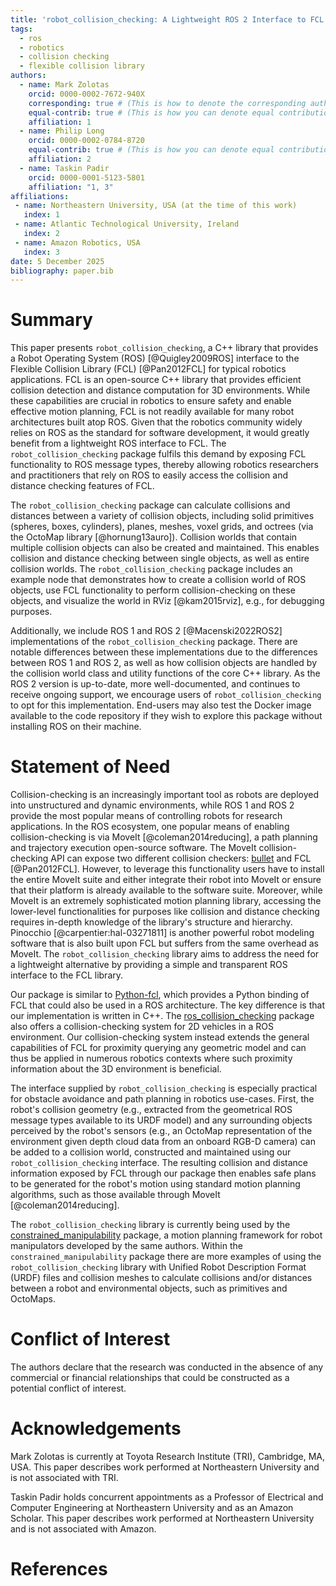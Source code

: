 ```yaml
---
title: 'robot_collision_checking: A Lightweight ROS 2 Interface to FCL (Flexible Collision Library)'
tags:
  - ros
  - robotics
  - collision checking
  - flexible collision library
authors:
  - name: Mark Zolotas
    orcid: 0000-0002-7672-940X
    corresponding: true # (This is how to denote the corresponding author)
    equal-contrib: true # (This is how you can denote equal contributions between multiple authors)
    affiliation: 1
  - name: Philip Long
    orcid: 0000-0002-0784-8720
    equal-contrib: true # (This is how you can denote equal contributions between multiple authors)
    affiliation: 2
  - name: Taskin Padir
    orcid: 0000-0001-5123-5801
    affiliation: "1, 3"
affiliations:
 - name: Northeastern University, USA (at the time of this work)
   index: 1
 - name: Atlantic Technological University, Ireland
   index: 2
 - name: Amazon Robotics, USA
   index: 3
date: 5 December 2025
bibliography: paper.bib
---
```


# Summary
This paper presents `robot_collision_checking`, a C++ library that provides a Robot Operating System (ROS) [@Quigley2009ROS] interface to the Flexible Collision Library (FCL) [@Pan2012FCL] for typical robotics applications. FCL is an open-source C++ library that provides efficient collision detection and distance computation for 3D environments. While these capabilities are crucial in robotics to ensure safety and enable effective motion planning, FCL is not readily available for many robot architectures built atop ROS. Given that the robotics community widely relies on ROS as the standard for software development, it would greatly benefit from a lightweight ROS interface to FCL. The `robot_collision_checking` package fulfils this demand by exposing FCL functionality to ROS message types, thereby allowing robotics researchers and practitioners that rely on ROS to easily access the collision and distance checking features of FCL. 

The `robot_collision_checking` package can calculate collisions and distances between a variety of collision objects, including solid primitives (spheres, boxes, cylinders), planes, meshes, voxel grids, and octrees (via the OctoMap library [@hornung13auro]). Collision worlds that contain multiple collision objects can also be created and maintained. This enables collision and distance checking between single objects, as well as entire collision worlds. The `robot_collision_checking` package includes an example node that demonstrates how to create a collision world of ROS objects, use FCL functionality to perform collision-checking on these objects, and visualize the world in RViz [@kam2015rviz], e.g., for debugging purposes.

Additionally, we include ROS 1 and ROS 2 [@Macenski2022ROS2] implementations of the `robot_collision_checking` package. There are notable differences between these implementations due to the differences between ROS 1 and ROS 2, as well as how collision objects are handled by the collision world class and utility functions of the core C++ library. As the ROS 2 version is up-to-date, more well-documented, and continues to receive ongoing support, we encourage users of `robot_collision_checking` to opt for this implementation. End-users may also test the Docker image available to the code repository if they wish to explore this package without installing ROS on their machine.

# Statement of Need
Collision-checking is an increasingly important tool as robots are deployed into unstructured and dynamic environments, while ROS 1 and ROS 2 provide the most popular means of controlling robots for research applications. In the ROS ecosystem, one popular means of enabling collision-checking is via MoveIt [@coleman2014reducing], a path planning and trajectory execution open-source software. The MoveIt collision-checking API can expose two different collision checkers: [bullet](https://github.com/bulletphysics/bullet3) and FCL [@Pan2012FCL]. However, to leverage this functionality users have to install the entire MoveIt suite and either integrate their robot into MoveIt or ensure that their platform is already available to the software suite. Moreover, while MoveIt is an extremely sophisticated motion planning library, accessing the lower-level functionalities for purposes like collision and distance checking requires in-depth knowledge of the library's structure and hierarchy. Pinocchio [@carpentier:hal-03271811] is another powerful robot modeling software that is also built upon FCL but suffers from the same overhead as MoveIt. The `robot_collision_checking` library aims to address the need for a lightweight alternative by providing a simple and transparent ROS interface to the FCL library. 

Our package is similar to [Python-fcl](https://github.com/BerkeleyAutomation/python-fcl), which provides a Python binding of FCL that could also be used in a ROS architecture. The key difference is that our implementation is written in C++. The [ros_collision_checking](https://github.com/CoFra-CaLa/ros_collision_detection) package also offers a collision-checking system for 2D vehicles in a ROS environment. Our collision-checking system instead extends the general capabilities of FCL for proximity querying any geometric model and can thus be applied in numerous robotics contexts where such proximity information about the 3D environment is beneficial.

The interface supplied by `robot_collision_checking` is especially practical for obstacle avoidance and path planning in robotics use-cases. First, the robot's collision geometry (e.g., extracted from the geometrical ROS message types available to its URDF model) and any surrounding objects perceived by the robot's sensors (e.g., an OctoMap representation of the environment given depth cloud data from an onboard RGB-D camera) can be added to a collision world, constructed and maintained using our `robot_collision_checking` interface. The resulting collision and distance information exposed by FCL through our package then enables safe plans to be generated for the robot's motion using standard motion planning algorithms, such as those available through MoveIt [@coleman2014reducing].

The `robot_collision_checking` library is currently being used by the [constrained_manipulability](https://github.com/philip-long/constrained_manipulability) package, a motion planning framework for robot manipulators developed by the same authors. Within the `constrained_manipulability` package there are more examples of using the `robot_collision_checking` library with Unified Robot Description Format (URDF) files and collision meshes to calculate collisions and/or distances between a robot and environmental objects, such as primitives and OctoMaps.  

# Conflict of Interest
The authors declare that the research was conducted in the absence of any commercial or financial relationships that could be constructed as a potential conflict of interest.

# Acknowledgements
Mark Zolotas is currently at Toyota Research Institute (TRI), Cambridge, MA, USA. This paper describes work performed at Northeastern University and is not associated with TRI.

Taskin Padir holds concurrent appointments as a Professor of Electrical and Computer Engineering at Northeastern University and as an Amazon Scholar. This paper describes work performed at Northeastern University and is not associated with Amazon.

# References


